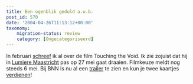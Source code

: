 ```yaml
---
title: Een ogenblik geduld a.u.b.
post_id: 570
date: '2004-04-26T11:13:12+00:00'
taxonomy:
    migration-status: review
    category: [Ongecategoriseerd]
---
```

In februari [schreef](/2004/02/20/over-de-rand/) ik al over de film Touching the Void. Ik zie zojuist dat hij in [Lumiere Maastricht](http://www.lumiere.nl/) pas op 27 mei gaat draaien. Filmkeuze meldt nog steeds 6 mei. Bij BNN is nu al een [trailer](http://cgi.omroep.nl/cgi-bin/streams?/bnn/trailers/touchingthevoid.wmv) te zien en kun je twee kaartjes [verdienen](http://www.bnn.nl/view/4049345/3935748/4039590)!